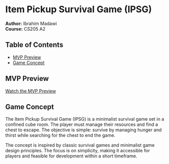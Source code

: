 # Item Pickup Survival Game (IPSG)

**Author:** Ibrahim Madawi  
**Course:** CS205 A2

## Table of Contents

- [MVP Preview](#mvp-preview)
- [Game Concept](#game-concept)

## MVP Preview

[Watch the MVP Preview](https://myacg-my.sharepoint.com/:v:/g/personal/270205569_yoobeestudent_ac_nz/EdDqRXmr7cVJtPw6o640CeoBNAyCE1RACOA0sOV07Fy2Lg?nav=eyJyZWZlcnJhbEluZm8iOnsicmVmZXJyYWxBcHAiOiJTdHJlYW1XZWJBcHAiLCJyZWZlcnJhbFZpZXciOiJTaGFyZURpYWxvZy1MaW5rIiwicmVmZXJyYWxBcHBQbGF0Zm9ybSI6IldlYiIsInJlZmVycmFsTW9kZSI6InZpZXcifX0%3D&e=mJgnOc)

## Game Concept

The Item Pickup Survival Game (IPSG) is a minimalist survival game set in a confined cube room. The player must manage their resources and find a chest to escape. The objective is simple: survive by managing hunger and thirst while searching for the chest to end the game.

The concept is inspired by classic survival games and minimalist game design principles. The focus is on simplicity, making it accessible for players and feasible for development within a short timeframe.





